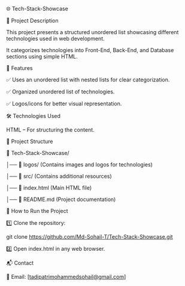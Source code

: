 🌐 Tech-Stack-Showcase

📌 Project Description

This project presents a structured unordered list showcasing different technologies used in web development.

It categorizes technologies into Front-End, Back-End, and Database sections using simple HTML.



🚀 Features

✅ Uses an unordered list with nested lists for clear categorization.

✅ Organized unordered list of technologies.

✅ Logos/icons for better visual representation.

🛠 Technologies Used

HTML – For structuring the content.

📂 Project Structure


📁 Tech-Stack-Showcase/

│── 📁 logos/        (Contains images and logos for technologies)

│── 📁 src/          (Contains additional resources)

│── 📄 index.html    (Main HTML file)

│── 📜 README.md     (Project documentation)

🚀 How to Run the Project

1️⃣ Clone the repository:

git clone https://github.com/Md-Sohail-T/Tech-Stack-Showcase.git

2️⃣ Open index.html in any web browser.


📬 Contact

📧 Email: [tadipatrimohammedsohail@gmail.com]

